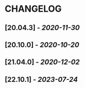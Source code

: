 # CHANGELOG


## [20.04.3] - _2020-11-30_

## [20.10.0] - _2020-10-20_

## [21.04.0] - _2020-12-02_

## [22.10.1] - _2023-07-24_

